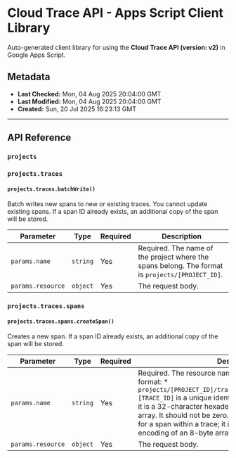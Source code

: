 # Cloud Trace API - Apps Script Client Library

Auto-generated client library for using the **Cloud Trace API (version: v2)** in Google Apps Script.

## Metadata

- **Last Checked:** Mon, 04 Aug 2025 20:04:00 GMT
- **Last Modified:** Mon, 04 Aug 2025 20:04:00 GMT
- **Created:** Sun, 20 Jul 2025 16:23:13 GMT



---

## API Reference

### `projects`

### `projects.traces`

#### `projects.traces.batchWrite()`

Batch writes new spans to new or existing traces. You cannot update existing spans. If a span ID already exists, an additional copy of the span will be stored.

| Parameter | Type | Required | Description |
|---|---|---|---|
| `params.name` | `string` | Yes | Required. The name of the project where the spans belong. The format is `projects/[PROJECT_ID]`. |
| `params.resource` | `object` | Yes | The request body. |

### `projects.traces.spans`

#### `projects.traces.spans.createSpan()`

Creates a new span. If a span ID already exists, an additional copy of the span will be stored.

| Parameter | Type | Required | Description |
|---|---|---|---|
| `params.name` | `string` | Yes | Required. The resource name of the span in the following format: * `projects/[PROJECT_ID]/traces/[TRACE_ID]/spans/[SPAN_ID]` `[TRACE_ID]` is a unique identifier for a trace within a project; it is a 32-character hexadecimal encoding of a 16-byte array. It should not be zero. `[SPAN_ID]` is a unique identifier for a span within a trace; it is a 16-character hexadecimal encoding of an 8-byte array. It should not be zero. . |
| `params.resource` | `object` | Yes | The request body. |
